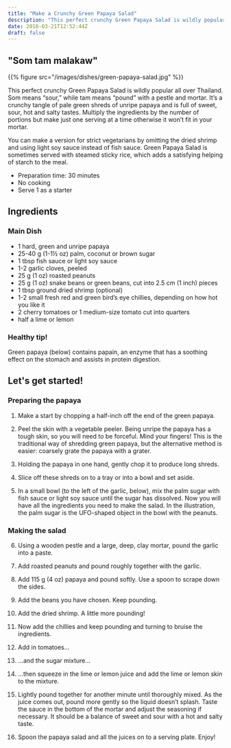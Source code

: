 ```yaml
---
title: "Make a Crunchy Green Papaya Salad"
description: "This perfect crunchy Green Papaya Salad is wildly popular all over Thailand. It only takes 30 minutes to make."
date: 2018-03-21T12:52:44Z
draft: false
---
```


## "Som tam malakaw"

{{% figure src="/images/dishes/green-papaya-salad.jpg"  %}}

This perfect crunchy Green Papaya Salad is wildly popular all over Thailand. Som means “sour,” while tam means “pound” with a pestle and mortar. It’s a crunchy tangle of pale green shreds of unripe papaya and is full of sweet, sour, hot and salty tastes. Multiply the ingredients by the number of portions but make just one serving at a time otherwise it won’t fit in your mortar.

You can make a version for strict vegetarians by omitting the dried shrimp and using light soy sauce instead of fish sauce. Green Papaya Salad is sometimes served with steamed sticky rice, which adds a satisfying helping of starch to the meal.

- Preparation time: 30 minutes
- No cooking
- Serve 1 as a starter

## Ingredients

### Main Dish

- 1 hard, green and unripe papaya
- 25-40 g (1-1½ oz) palm, coconut or brown sugar
- 1 tbsp fish sauce or light soy sauce
- 1-2 garlic cloves, peeled
- 25 g (1 oz) roasted peanuts
- 25 g (1 oz) snake beans or green beans, cut into 2.5 cm (1 inch) pieces
- 1 tbsp ground dried shrimp (optional)
- 1-2 small fresh red and green bird’s eye chillies, depending on how hot you like it
- 2 cherry tomatoes or 1 medium-size tomato cut into quarters
- half a lime or lemon

### Healthy tip!
Green papaya (below) contains papain, an enzyme that has a soothing effect on the stomach and assists in protein digestion.

## Let's get started!

### Preparing the papaya

1. Make a start by chopping a half-inch off the end of the green papaya.

2. Peel the skin with a vegetable peeler. Being unripe the papaya has a tough skin, so you will need to be forceful. Mind your fingers! This is the traditional way of shredding green papaya, but the alternative method is easier: coarsely grate the papaya with a grater.

3. Holding the papaya in one hand, gently chop it to produce long shreds.

4. Slice off these shreds on to a tray or into a bowl and set aside.

5. In a small bowl (to the left of the garlic, below), mix the palm sugar with fish sauce or light soy sauce until the sugar has dissolved. Now you will have all the ingredients you need to make the salad. In the illustration, the palm sugar is the UFO-shaped object in the bowl with the peanuts.

### Making the salad

6. Using a wooden pestle and a large, deep, clay mortar, pound the garlic into a paste.

7. Add roasted peanuts and pound roughly together with the garlic.

8. Add 115 g (4 oz) papaya and pound softly. Use a spoon to scrape down the sides.

9. Add the beans you have chosen. Keep pounding.

10. Add the dried shrimp. A little more pounding!

11. Now add the chillies and keep pounding and turning to bruise the ingredients.

12. Add in tomatoes…

13. …and the sugar mixture…

14. …then squeeze in the lime or lemon juice and add the lime or lemon skin to the mixture.

15. Lightly pound together for another minute until thoroughly mixed. As the juice comes out, pound more gently so the liquid doesn’t splash. Taste the sauce in the bottom of the mortar and adjust the seasoning if necessary. It should be a balance of sweet and sour with a hot and salty taste.

16. Spoon the papaya salad and all the juices on to a serving plate. Enjoy!
